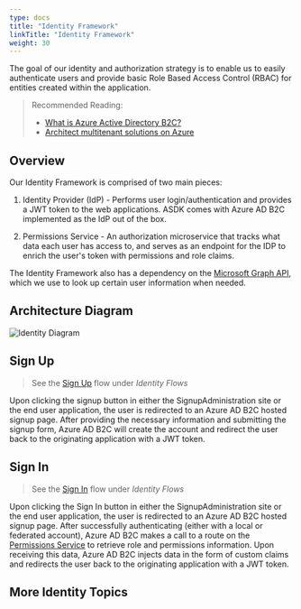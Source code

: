```yaml
---
type: docs
title: "Identity Framework"
linkTitle: "Identity Framework"
weight: 30
---
```


The goal of our identity and authorization strategy is to enable us to easily authenticate users and provide basic Role Based Access Control (RBAC) for entities created within the application.

> Recommended Reading:
> * [What is Azure Active Directory B2C?](https://docs.microsoft.com/en-us/azure/active-directory-b2c/overview)
> * [Architect multitenant solutions on Azure](http://aka.ms/multitenancy)

## Overview

Our Identity Framework is comprised of two main pieces:

1. Identity Provider (IdP) - Performs user login/authentication and provides a JWT token to the web applications. ASDK comes with Azure AD B2C implemented as the IdP out of the box.

2. Permissions Service - An authorization microservice that tracks what data each user has access to, and serves as an endpoint for the IDP to enrich the user's token with permissions and role claims.

The Identity Framework also has a dependency on the [Microsoft Graph API](https://docs.microsoft.com/en-us/graph/overview), which we use to look up certain user information when needed.

## Architecture Diagram
![Identity Diagram](/azure-saas/diagrams/identity-diagram.drawio.png)
## Sign Up

> See the [Sign Up](./identity-flows/#sign-up) flow under *Identity Flows*

Upon clicking the signup button in either the SignupAdministration site or the end user application, the user is redirected to an Azure AD B2C hosted signup page. After providing the necessary information and submitting the signup form, Azure AD B2C will create the account and redirect the user back to the originating application with a JWT token.

## Sign In

> See the [Sign In](./identity-flows/#sign-in) flow under *Identity Flows*

Upon clicking the Sign In button in either the SignupAdministration site or the end user application, the user is redirected to an Azure AD B2C hosted signup page. After successfully authenticating (either with a local or federated account), Azure AD B2C makes a call to a route on the [Permissions Service](permissions-service/) to retrieve role and permissions information. Upon receiving this data, Azure AD B2C injects data in the form of custom claims and redirects the user back to the originating application with a JWT token.

## More Identity Topics
